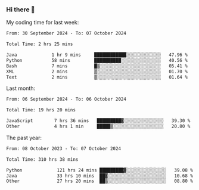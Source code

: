 ### Hi there 👋

My coding time for last week:

<!--START_SECTION:week-->

```txt
From: 30 September 2024 - To: 07 October 2024

Total Time: 2 hrs 25 mins

Java             1 hr 9 mins     ████████████░░░░░░░░░░░░░   47.96 %
Python           58 mins         ██████████░░░░░░░░░░░░░░░   40.56 %
Bash             7 mins          █▒░░░░░░░░░░░░░░░░░░░░░░░   05.41 %
XML              2 mins          ▒░░░░░░░░░░░░░░░░░░░░░░░░   01.70 %
Text             2 mins          ▒░░░░░░░░░░░░░░░░░░░░░░░░   01.64 %
```

<!--END_SECTION:week-->

Last month:

<!--START_SECTION:month-->

```txt
From: 06 September 2024 - To: 06 October 2024

Total Time: 19 hrs 20 mins

JavaScript        7 hrs 36 mins   █████████▓░░░░░░░░░░░░░░░   39.30 %
Other             4 hrs 1 min     █████▒░░░░░░░░░░░░░░░░░░░   20.80 %
```

<!--END_SECTION:month-->

The past year:

<!--START_SECTION:year-->

```txt
From: 08 October 2023 - To: 07 October 2024

Total Time: 310 hrs 38 mins

Python             121 hrs 24 mins █████████▓░░░░░░░░░░░░░░░   39.08 %
Java               33 hrs 10 mins  ██▓░░░░░░░░░░░░░░░░░░░░░░   10.68 %
Other              27 hrs 20 mins  ██▒░░░░░░░░░░░░░░░░░░░░░░   08.80 %
```

<!--END_SECTION:year-->
